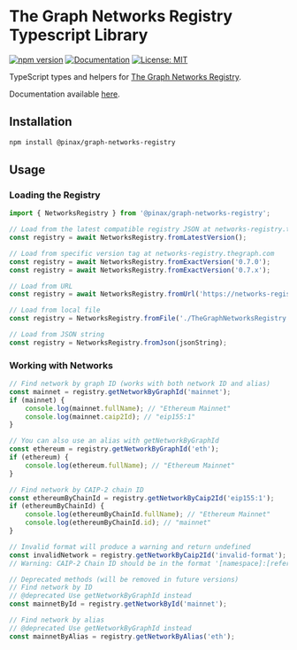 # The Graph Networks Registry Typescript Library

[![npm version](https://badge.fury.io/js/%40pinax%2Fgraph-networks-registry.svg)](https://www.npmjs.com/package/@pinax/graph-networks-registry) [![Documentation](https://img.shields.io/badge/docs-TypeDoc-blue)](https://pinax-network.github.io/graph-networks-libs/) [![License: MIT](https://img.shields.io/badge/License-MIT-yellow.svg)](https://opensource.org/licenses/MIT)

TypeScript types and helpers for [The Graph Networks Registry](https://github.com/graphprotocol/networks-registry).

Documentation available [here](https://pinax-network.github.io/graph-networks-libs/).

## Installation

```bash
npm install @pinax/graph-networks-registry
```

## Usage

### Loading the Registry

```typescript
import { NetworksRegistry } from '@pinax/graph-networks-registry';

// Load from the latest compatible registry JSON at networks-registry.thegraph.com
const registry = await NetworksRegistry.fromLatestVersion();

// Load from specific version tag at networks-registry.thegraph.com
const registry = await NetworksRegistry.fromExactVersion('0.7.0');
const registry = await NetworksRegistry.fromExactVersion('0.7.x');

// Load from URL
const registry = await NetworksRegistry.fromUrl('https://networks-registry.thegraph.com/TheGraphNetworksRegistry.json');

// Load from local file
const registry = NetworksRegistry.fromFile('./TheGraphNetworksRegistry.json');

// Load from JSON string
const registry = NetworksRegistry.fromJson(jsonString);
```

### Working with Networks

```typescript
// Find network by graph ID (works with both network ID and alias)
const mainnet = registry.getNetworkByGraphId('mainnet');
if (mainnet) {
    console.log(mainnet.fullName); // "Ethereum Mainnet"
    console.log(mainnet.caip2Id); // "eip155:1"
}

// You can also use an alias with getNetworkByGraphId
const ethereum = registry.getNetworkByGraphId('eth');
if (ethereum) {
    console.log(ethereum.fullName); // "Ethereum Mainnet"
}

// Find network by CAIP-2 chain ID
const ethereumByChainId = registry.getNetworkByCaip2Id('eip155:1');
if (ethereumByChainId) {
    console.log(ethereumByChainId.fullName); // "Ethereum Mainnet"
    console.log(ethereumByChainId.id); // "mainnet"
}

// Invalid format will produce a warning and return undefined
const invalidNetwork = registry.getNetworkByCaip2Id('invalid-format');
// Warning: CAIP-2 Chain ID should be in the format '[namespace]:[reference]', e.g., 'eip155:1'

// Deprecated methods (will be removed in future versions)
// Find network by ID
// @deprecated Use getNetworkByGraphId instead
const mainnetById = registry.getNetworkById('mainnet');

// Find network by alias
// @deprecated Use getNetworkByGraphId instead
const mainnetByAlias = registry.getNetworkByAlias('eth');
```
